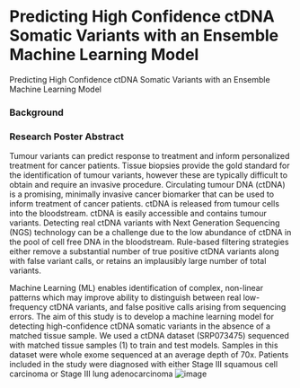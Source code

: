 # Predicting High Confidence ctDNA Somatic Variants with an Ensemble Machine Learning Model
Predicting High Confidence ctDNA Somatic Variants with an Ensemble Machine Learning Model

### Background

### Research Poster Abstract
Tumour variants can predict response to treatment and inform personalized treatment for cancer patients. Tissue biopsies provide the gold standard for the identification of tumour variants, however these are typically difficult to obtain and require an invasive procedure. Circulating tumour DNA (ctDNA) is a promising, minimally invasive cancer biomarker that can be used to inform treatment of cancer patients. 
ctDNA is released from tumour cells into the bloodstream. ctDNA is easily accessible and contains tumour variants. Detecting real ctDNA variants with Next Generation Sequencing (NGS) technology can be a challenge due to the low abundance of ctDNA in the pool of cell free DNA in the bloodstream. Rule-based filtering strategies either remove a substantial number of true positive ctDNA variants along with false variant calls, or retains an implausibly large number of total variants.

Machine Learning (ML) enables identification of complex, non-linear patterns which may improve ability to distinguish between real low-frequency ctDNA variants, and false positive calls arising from sequencing errors. The aim of this study is to develop a machine learning model for detecting high-confidence ctDNA somatic variants in the absence of a matched tissue sample. We used a ctDNA dataset (SRP073475) sequenced with matched tissue samples (1) to train and test models. Samples in this dataset were whole exome sequenced at an average depth of 70x. Patients included in the study were diagnosed with either Stage III squamous cell carcinoma or Stage III lung adenocarcinoma
![image](https://github.com/rugare-m/Predicting-High-Confidence-ctDNA-Somatic-Variants-with-an-Ensemble-Machine-Learning-Model/assets/88198662/de5e52ba-8737-49f1-ae60-0a844612b2fa)
